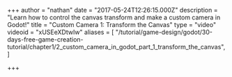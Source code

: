 +++
author = "nathan"
date = "2017-05-24T12:26:15.000Z"
description = "Learn how to control the canvas transform and make a custom camera in Godot!"
title = "Custom Camera 1: Transform the Canvas"
type = "video"
videoid = "xUSEeXDtwIw"
aliases = [ "/tutorial/game-design/godot/30-days-free-game-creation-tutorial/chapter1/2_custom_camera_in_godot_part_1_transform_the_canvas",]

+++
